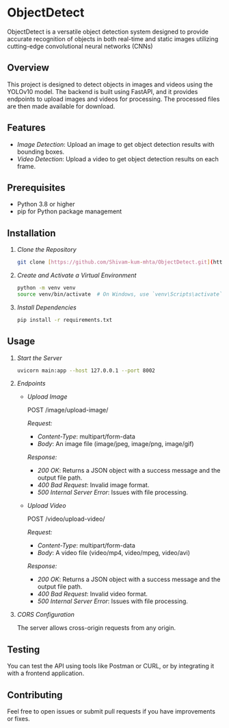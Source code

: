 # ObjectDetect
ObjectDetect is a versatile object detection system designed to provide accurate recognition of objects in both real-time and static images  utilizing cutting-edge convolutional neural networks (CNNs)

## Overview

This project is designed to detect objects in images and videos using the YOLOv10 model. The backend is built using FastAPI, and it provides endpoints to upload images and videos for processing. The processed files are then made available for download.

## Features

- *Image Detection*: Upload an image to get object detection results with bounding boxes.
- *Video Detection*: Upload a video to get object detection results on each frame.

## Prerequisites

- Python 3.8 or higher
- pip for Python package management

## Installation

1. *Clone the Repository*

   ```bash
   git clone [https://github.com/Shivam-kum-mhta/ObjectDetect.git](https://github.com/Shivam-kum-mhta/ObjectDetect.git)
   ```
   

2. *Create and Activate a Virtual Environment*

   ```bash
   python -m venv venv
   source venv/bin/activate  # On Windows, use `venv\Scripts\activate`
   ```

3. *Install Dependencies*

   ```bash
   pip install -r requirements.txt
   ```

## Usage

1. *Start the Server*

   ```bash
   uvicorn main:app --host 127.0.0.1 --port 8002
   ```

2. *Endpoints*

   - *Upload Image*

     
     POST /image/upload-image/
     

     *Request:*

     - *Content-Type*: multipart/form-data
     - *Body*: An image file (image/jpeg, image/png, image/gif)

     *Response:*

     - *200 OK*: Returns a JSON object with a success message and the output file path.
     - *400 Bad Request*: Invalid image format.
     - *500 Internal Server Error*: Issues with file processing.

   - *Upload Video*

     
     POST /video/upload-video/
     

     *Request:*

     - *Content-Type*: multipart/form-data
     - *Body*: A video file (video/mp4, video/mpeg, video/avi)

     *Response:*

     - *200 OK*: Returns a JSON object with a success message and the output file path.
     - *400 Bad Request*: Invalid video format.
     - *500 Internal Server Error*: Issues with file processing.

3. *CORS Configuration*

   The server allows cross-origin requests from any origin.
   
## Testing

You can test the API using tools like Postman or CURL, or by integrating it with a frontend application.


## Contributing

Feel free to open issues or submit pull requests if you have improvements or fixes.
